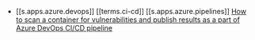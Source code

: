 

- [[s.apps.azure.devops]] [[terms.ci-cd]] [[s.apps.azure.pipelines]] [How to scan a container for vulnerabilities and publish results as a part of Azure DevOps CI/CD pipeline][1]

[1]: https://www.winopsdba.com/blog/azure-cloud-container-build-scan-publish.html
